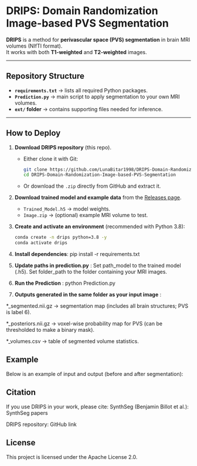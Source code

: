 # DRIPS: Domain Randomization Image-based PVS Segmentation

**DRIPS** is a method for **perivascular space (PVS) segmentation** in brain MRI volumes (NIfTI format).  
It works with both **T1-weighted** and **T2-weighted** images.  

---

## Repository Structure

- **`requirements.txt`** → lists all required Python packages.  
- **`Prediction.py`** → main script to apply segmentation to your own MRI volumes.  
- **`ext/` folder** → contains supporting files needed for inference.  

---

## How to Deploy

1. **Download DRIPS repository** (this repo).  
   - Either clone it with Git:  
     ```bash
     git clone https://github.com/LunaBitar1998/DRIPS-Domain-Randomization-Image-based-PVS-Segmentation.git
     cd DRIPS-Domain-Randomization-Image-based-PVS-Segmentation
     ```
   - Or download the `.zip` directly from GitHub and extract it.  

2. **Download trained model and example data** from the [Releases page](https://github.com/LunaBitar1998/DRIPS-Domain-Randomization-Image-based-PVS-Segmentation/releases).  
   - `Trained_Model.h5` → model weights.  
   - `Image.zip` → (optional) example MRI volume to test.  

3. **Create and activate an environment** (recommended with Python 3.8):  
   ```bash
   conda create -n drips python=3.8 -y
   conda activate drips
4. **Install dependencies**:
   pip install -r requirements.txt
5. **Update paths in prediction.py** :
   Set path_model to the trained model (.h5).
   Set folder_path to the folder containing your MRI images.
6. **Run the Prediction** :
    python Prediction.py
7. **Outputs generated in the same folder as your input image** :

*_segmented.nii.gz → segmentation map (includes all brain structures; PVS is label 6).

*_posteriors.nii.gz → voxel-wise probability map for PVS (can be thresholded to make a binary mask).

*_volumes.csv → table of segmented volume statistics.


## Example 
Below is an example of input and output (before and after segmentation):
## Citation
  If you use DRIPS in your work, please cite:
 SynthSeg (Benjamin Billot et al.): SynthSeg papers

  DRIPS repository: GitHub link
## License
   This project is licensed under the Apache License 2.0.

